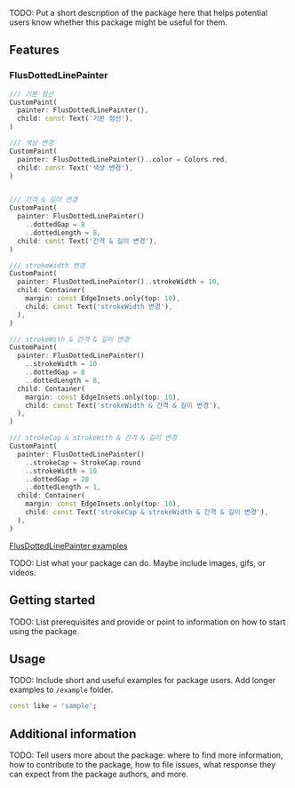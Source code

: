 <!--
This README describes the package. If you publish this package to pub.dev,
this README's contents appear on the landing page for your package.

For information about how to write a good package README, see the guide for
[writing package pages](https://dart.dev/guides/libraries/writing-package-pages).

For general information about developing packages, see the Dart guide for
[creating packages](https://dart.dev/guides/libraries/create-library-packages)
and the Flutter guide for
[developing packages and plugins](https://flutter.dev/developing-packages).
-->

TODO: Put a short description of the package here that helps potential users
know whether this package might be useful for them.

## Features

### FlusDottedLinePainter

```dart
/// 기본 점선
CustomPaint(
  painter: FlusDottedLinePainter(),
  child: const Text('기본 점선'),
)

/// 색상 변경
CustomPaint(
  painter: FlusDottedLinePainter()..color = Colors.red,
  child: const Text('색상 변경'),
)


/// 간격 & 길이 변경
CustomPaint(
  painter: FlusDottedLinePainter()
    ..dottedGap = 8
    ..dottedLength = 8,
  child: const Text('간격 & 길이 변경'),
)

/// strokeWidth 변경
CustomPaint(
  painter: FlusDottedLinePainter()..strokeWidth = 10,
  child: Container(
    margin: const EdgeInsets.only(top: 10),
    child: const Text('strokeWidth 변경'),
  ),
)

/// strokeWith & 간격 & 길이 변경
CustomPaint(
  painter: FlusDottedLinePainter()
    ..strokeWidth = 10
    ..dottedGap = 8
    ..dottedLength = 8,
  child: Container(
    margin: const EdgeInsets.only(top: 10),
    child: const Text('strokeWidth & 간격 & 길이 변경'),
  ),
)

/// strokeCap & strokeWith & 간격 & 길이 변경
CustomPaint(
  painter: FlusDottedLinePainter()
    ..strokeCap = StrokeCap.round
    ..strokeWidth = 10
    ..dottedGap = 20
    ..dottedLength = 1,
  child: Container(
    margin: const EdgeInsets.only(top: 10),
    child: const Text('strokeCap & strokeWidth & 간격 & 길이 변경'),
  ),
)
```

[FlusDottedLinePainter examples](/assets/images/flus_dotted_line_painter_example.jpg)

TODO: List what your package can do. Maybe include images, gifs, or videos.

## Getting started

TODO: List prerequisites and provide or point to information on how to
start using the package.

## Usage

TODO: Include short and useful examples for package users. Add longer examples
to `/example` folder.

```dart
const like = 'sample';
```

## Additional information

TODO: Tell users more about the package: where to find more information, how to
contribute to the package, how to file issues, what response they can expect
from the package authors, and more.
